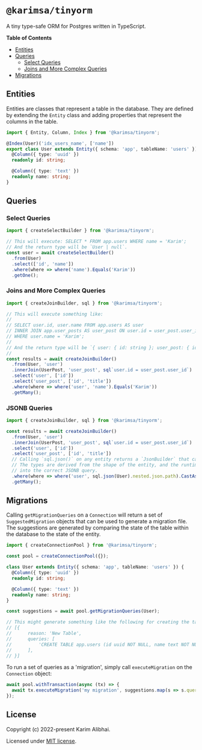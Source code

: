# `@karimsa/tinyorm`

A tiny type-safe ORM for Postgres written in TypeScript.

**Table of Contents**

- [Entities](#entities)
- [Queries](#queries)
    - [Select Queries](#select-queries)
    - [Joins and More Complex Queries](#joins-and-more-complex-queries)
- [Migrations](#migrations)

## Entities

Entities are classes that represent a table in the database. They are defined by extending the `Entity` class and adding properties that represent the columns in the table.

```ts
import { Entity, Column, Index } from '@karimsa/tinyorm';

@Index(User)('idx_users_name', ['name'])
export class User extends Entity({ schema: 'app', tableName: 'users' }) {
  @Column({ type: 'uuid' })
  readonly id: string;

  @Column({ type: 'text' })
  readonly name: string;
}
```

## Queries

### Select Queries

```ts
import { createSelectBuilder } from '@karimsa/tinyorm';

// This will execute: SELECT * FROM app.users WHERE name = 'Karim';
// And the return type will be `User | null`.
const user = await createSelectBuilder()
  .from(User)
  .select(['id', 'name'])
  .where(where => where('name').Equals('Karim'))
  .getOne();
```

### Joins and More Complex Queries

```ts
import { createJoinBuilder, sql } from '@karimsa/tinyorm';

// This will execute something like:
//
// SELECT user.id, user.name FROM app.users AS user
// INNER JOIN app.user_posts AS user_post ON user.id = user_post.user_id
// WHERE user.name = 'Karim';
//
// And the return type will be `{ user: { id: string }; user_post: { id: string; title: string } }[]`.
//
const results = await createJoinBuilder()
  .from(User, 'user')
  .innerJoin(UserPost, 'user_post', sql`user.id = user_post.user_id`)
  .select('user', ['id'])
  .select('user_post', ['id', 'title'])
  .where(where => where('user', 'name').Equals('Karim'))
  .getMany();
```

### JSONB Queries

```ts
import { createJoinBuilder, sql } from '@karimsa/tinyorm';

const results = await createJoinBuilder()
  .from(User, 'user')
  .innerJoin(UserPost, 'user_post', sql`user.id = user_post.user_id`)
  .select('user', ['id'])
  .select('user_post', ['id', 'title'])
  // Calling `sql.json()` on any entity returns a `JsonBuilder` that can be used to query JSONB columns.
  // The types are derived from the shape of the entity, and the runtime value is transformed internally
  // into the correct JSONB query.
  .where(where => where('user', sql.json(User).nested.json.path).CastAs('text').Equals('foobar'))
  .getMany();
```

## Migrations

Calling `getMigrationQueries` on a `Connection` will return a set of `SuggestedMigration` objects that can be used to generate a migration file. The suggestions are generated by comparing the state of the table within the database to the state of the entity.

```ts
import { createConnectionPool } from '@karimsa/tinyorm';

const pool = createConnectionPool({});

class User extends Entity({ schema: 'app', tableName: 'users' }) {
  @Column({ type: 'uuid' })
  readonly id: string;

  @Column({ type: 'text' })
  readonly name: string;
}

const suggestions = await pool.getMigrationQueries(User);

// This might generate something like the following for creating the table:
// [{
//      reason: 'New Table',
//      queries: [
//          'CREATE TABLE app.users (id uuid NOT NULL, name text NOT NULL);',
//      ],
// }]
```

To run a set of queries as a 'migration', simply call `executeMigration` on the `Connection` object:

```ts
await pool.withTransaction(async (tx) => {
  await tx.executeMigration('my migration', suggestions.map(s => s.queries).flat());
});
```

## License

Copyright (c) 2022-present Karim Alibhai.

Licensed under [MIT license](LICENSE.md).
